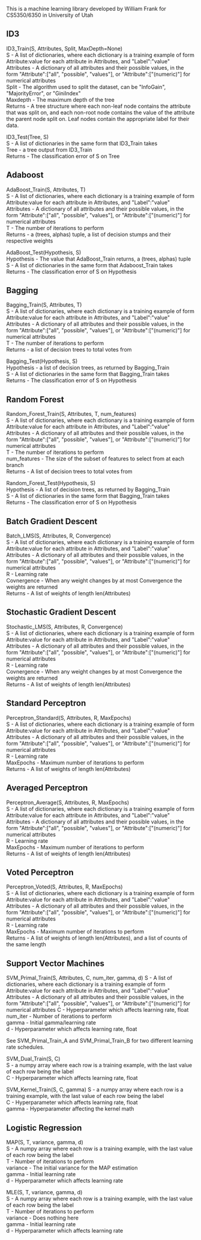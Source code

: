This is a machine learning library developed by William Frank for CS5350/6350 in University of Utah

## ID3
ID3_Train(S, Attributes, Split, MaxDepth=None)  
S - A list of dictionaries, where each dictionary is a training example of form Attribute:value for each attribute in Attributes, and "Label":"value"  
Attributes - A dictionary of all attributes and their possible values, in the form "Attribute":["all", "possible", "values"], or "Attribute":["(numeric)"] for numerical attributes  
Split - The algorithm used to split the dataset, can be "InfoGain", "MajorityError", or "GiniIndex"  
Maxdepth - The maximum depth of the tree  
Returns - A tree structure where each non-leaf node contains the attribute that was split on, and each non-root node contains the value of the attribute the parent node split on. Leaf nodes contain the appropriate label for their data.  
  
ID3_Test(Tree, S)   
S - A list of dictionaries in the same form that ID3_Train takes  
Tree - a tree output from ID3_Train  
Returns - The classification error of S on Tree  


## Adaboost  
AdaBoost_Train(S, Attributes, T)  
S - A list of dictionaries, where each dictionary is a training example of form Attribute:value for each attribute in Attributes, and "Label":"value"  
Attributes - A dictionary of all attributes and their possible values, in the form "Attribute":["all", "possible", "values"], or "Attribute":["(numeric)"] for numerical attributes  
T - The number of iterations to perform  
Returns - a (trees, alphas) tuple, a list of decision stumps and their respective weights  
 
AdaBoost_Test(Hypothesis, S)  
Hypothesis - The value that AdaBoost_Train returns, a (trees, alphas) tuple  
S - A list of dictionaries in the same form that Adaboost_Train takes  
Returns - The classification error of S on Hypothesis  


## Bagging  
Bagging_Train(S, Attributes, T)  
S - A list of dictionaries, where each dictionary is a training example of form Attribute:value for each attribute in Attributes, and "Label":"value"  
Attributes - A dictionary of all attributes and their possible values, in the form "Attribute":["all", "possible", "values"], or "Attribute":["(numeric)"] for numerical attributes  
T - The number of iterations to perform  
Returns - a list of decision trees to total votes from  

Bagging_Test(Hypothesis, S)  
Hypothesis - a list of decision trees, as returned by Bagging_Train  
S - A list of dictionaries in the same form that Bagging_Train takes  
Returns - The classification error of S on Hypothesis  


## Random Forest  
Random_Forest_Train(S, Attributes, T, num_features)  
S - A list of dictionaries, where each dictionary is a training example of form Attribute:value for each attribute in Attributes, and "Label":"value"  
Attributes - A dictionary of all attributes and their possible values, in the form "Attribute":["all", "possible", "values"], or "Attribute":["(numeric)"] for numerical attributes  
T - The number of iterations to perform  
num_features - The size of the subset of features to select from at each branch  
Returns - A list of decision trees to total votes from  
 
Random_Forest_Test(Hypothesis, S)   
Hypothesis - A list of decision trees, as returned by Bagging_Train  
S - A list of dictionaries in the same form that Bagging_Train takes  
Returns - The classification error of S on Hypothesis  


## Batch Gradient Descent  
Batch_LMS(S, Attributes, R, Convergence)  
S - A list of dictionaries, where each dictionary is a training example of form Attribute:value for each attribute in Attributes, and "Label":"value"  
Attributes - A dictionary of all attributes and their possible values, in the form "Attribute":["all", "possible", "values"], or "Attribute":["(numeric)"] for numerical attributes  
R - Learning rate  
Covnergence - When any weight changes by at most Convergence the weights are returned  
Returns - A list of weights of length len(Attributes)  

 
## Stochastic Gradient Descent  
Stochastic_LMS(S, Attributes, R, Convergence)  
S - A list of dictionaries, where each dictionary is a training example of form Attribute:value for each attribute in Attributes, and "Label":"value"  
Attributes - A dictionary of all attributes and their possible values, in the form "Attribute":["all", "possible", "values"], or "Attribute":["(numeric)"] for numerical attributes  
R - Learning rate  
Covnergence - When any weight changes by at most Convergence the weights are returned  
Returns - A list of weights of length len(Attributes)  


## Standard Perceptron  
Perceptron_Standard(S, Attributes, R, MaxEpochs)  
S - A list of dictionaries, where each dictionary is a training example of form Attribute:value for each attribute in Attributes, and "Label":"value"  
Attributes - A dictionary of all attributes and their possible values, in the form "Attribute":["all", "possible", "values"], or "Attribute":["(numeric)"] for numerical attributes  
R - Learning rate  
MaxEpochs - Maximum number of iterations to perform  
Returns - A list of weights of length len(Attributes)  


## Averaged Perceptron
Perceptron_Average(S, Attributes, R, MaxEpochs)  
S - A list of dictionaries, where each dictionary is a training example of form Attribute:value for each attribute in Attributes, and "Label":"value"  
Attributes - A dictionary of all attributes and their possible values, in the form "Attribute":["all", "possible", "values"], or "Attribute":["(numeric)"] for numerical attributes  
R - Learning rate  
MaxEpochs - Maximum number of iterations to perform  
Returns - A list of weights of length len(Attributes)  


## Voted Perceptron  
Perceptron_Voted(S, Attributes, R, MaxEpochs)  
S - A list of dictionaries, where each dictionary is a training example of form Attribute:value for each attribute in Attributes, and "Label":"value"  
Attributes - A dictionary of all attributes and their possible values, in the form "Attribute":["all", "possible", "values"], or "Attribute":["(numeric)"] for numerical attributes  
R - Learning rate  
MaxEpochs - Maximum number of iterations to perform  
Returns - A list of weights of length len(Attributes), and a list of counts of the same length  


## Support Vector Machines  
SVM_Primal_Train(S, Attributes, C, num_iter, gamma, d)
S - A list of dictionaries, where each dictionary is a training example of form Attribute:value for each attribute in Attributes, and "Label":"value"  
Attributes - A dictionary of all attributes and their possible values, in the form "Attribute":["all", "possible", "values"], or "Attribute":["(numeric)"] for numerical attributes
C - Hyperparameter which affects learning rate, float  
num_iter - Number of iterations to perform  
gamma - Initial gamma/learning rate  
d - Hyperparameter which affects learning rate, float  

See SVM_Primal_Train_A and SVM_Primal_Train_B for two different learning rate schedules.

SVM_Dual_Train(S, C)  
S - a numpy array where each row is a training example, with the last value of each row being the label  
C - Hyperparameter which affects learning rate, float  

SVM_Kernel_Train(S, C, gamma)
S - a numpy array where each row is a training example, with the last value of each row being the label  
C - Hyperparameter which affects learning rate, float  
gamma - Hyperparameter affecting the kernel math  


## Logistic Regression  
MAP(S, T, variance, gamma, d)  
S - A numpy array where each row is a training example, with the last value of each row being the label  
T - Number of iterations to perform  
variance - The initial variance for the MAP estimation  
gamma - Initial learning rate  
d - Hyperparameter which affects learning rate  

MLE(S, T, variance, gamma, d)  
S - A numpy array where each row is a training example, with the last value of each row being the label  
T - Number of iterations to perform  
variance - Does nothing here  
gamma - Initial learning rate  
d - Hyperparameter which affects learning rate  